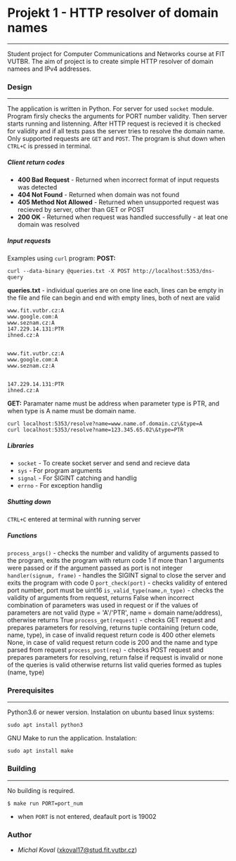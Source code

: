 # Projekt 1 - HTTP resolver of domain names
---
Student project for Computer Communications and Networks course at FIT VUTBR. The aim of project is to create simple HTTP resolver of domain namees and IPv4 addresses.

### Design
---
The application is written in Python. For server for used `socket` module. Program firsly checks the arguments for PORT number validity. Then server starts running and listenning. After HTTP request is recieved it is checked for validity and if all tests pass the server tries to resolve the domain name. Only supported requests are `GET` and `POST`. The program is shut down when `CTRL+C` is pressed in terminal.
##### Client return codes
- **400 Bad Request** - Returned when incorrect format of input requests was detected
- **404 Not Found** - Returned when domain was not found 
- **405 Method Not Allowed** - Returned when unsupported request was recieved by server, other than GET or POST
- **200 OK** - Returned when request was handled successfully - at leat one domain was resolved
##### Input requests
Examples using `curl` program:
**POST:**
```
curl --data-binary @queries.txt -X POST http://localhost:5353/dns-query
```
 **queries.txt** - individual queries are on one line each, lines can be empty in the file and file can begin and end with empty lines, both of next are valid
```
www.fit.vutbr.cz:A
www.google.com:A
www.seznam.cz:A
147.229.14.131:PTR
ihned.cz:A
```
```

www.fit.vutbr.cz:A
www.google.com:A
www.seznam.cz:A


147.229.14.131:PTR
ihned.cz:A

```
**GET:** Paramater name must be address when parameter type is PTR, and when type is A name must be domain name.
```
curl localhost:5353/resolve?name=www.name.of.domain.cz\&type=A
curl localhost:5353/resolve?name=123.345.65.02\&type=PTR
```
##### Libraries
- ```socket``` - To create socket server and send and recieve data
- ```sys``` - For program arguments
- ```signal``` - For SIGINT catching and handlig
- ```errno``` - For exception handlig 
##### Shutting down
```CTRL+C``` entered at terminal with running server
##### Functions
```process_args()``` - checks the number and validity of arguments passed to the program, exits the program with return code 1 if more than 1 arguments were passed or if the argument passed as port is not integer
```handler(signum, frame)``` - handles the SIGINT signal to close the server and exits the program with code 0
```port_check(port)``` - checks validity of entered port number, port must be uint16
```is_valid_type(name,n_type)``` - checks the validity of arguments from request, returns False when incorrect combination of parameters was used in request or if the values of parameters are not valid (type = 'A'/'PTR', name = domain name/address), otherwise returns True
```process_get(request)``` - checks GET request and prepares parameters for resolving, returns tuple containing (return code, name, type), in case of invalid request return code is 400 other elemets None, in case of valid request return code is 200 and the name and type parsed from request
```process_post(req)``` - checks POST request and prepares parameters for resolving, return false if request is invalid or none of the queries is valid otherwise returns list valid queries formed as tuples (name, type)
### Prerequisites
---
Python3.6 or newer version. Instalation on ubuntu based linux systems:
```
sudo apt install python3
```
GNU Make to run the application. Instalation: 
```
sudo apt install make
```
### Building
---
No building is required.
```
$ make run PORT=port_num
```
 - when ```PORT``` is not entered, deafault port is 19002
### Author
- *Michal Koval* (<xkoval17@stud.fit.vutbr.cz>)
